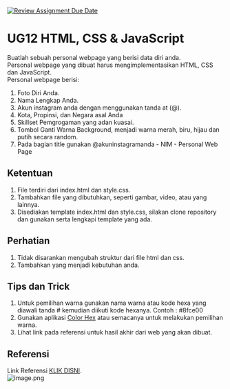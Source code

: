 [![Review Assignment Due Date](https://classroom.github.com/assets/deadline-readme-button-24ddc0f5d75046c5622901739e7c5dd533143b0c8e959d652212380cedb1ea36.svg)](https://classroom.github.com/a/kze4Dv38)
# UG12 HTML, CSS & JavaScript

Buatlah sebuah personal webpage yang berisi data diri anda. <br/>
Personal webpage yang dibuat harus mengimplementasikan HTML, CSS dan JavaScript. <br/>
Personal webpage berisi: <br/>
1. Foto Diri Anda.
2. Nama Lengkap Anda.
3. Akun instagram anda dengan menggunakan tanda at (@).
4. Kota, Propinsi, dan Negara asal Anda
5. Skillset Pemgrogaman yang adan kuasai.
6. Tombol Ganti Warna Background, menjadi warna merah, biru, hijau dan putih secara random.
7. Pada bagian title gunakan @akuninstagramanda - NIM - Personal Web Page 

## Ketentuan
1. File terdiri dari index.html dan style.css.
2. Tambahkan file yang dibutuhkan, seperti gambar, video, atau yang lainnya.
3. Disediakan template index.html dan style.css, silakan clone repository dan gunakan serta lengkapi template yang ada.

## Perhatian
1. Tidak disarankan mengubah struktur dari file html dan css.
2. Tambahkan yang menjadi kebutuhan anda. 

## Tips dan Trick
1. Untuk pemilihan warna gunakan nama warna atau kode hexa yang diawali tanda # kemudian diikuti kode hexanya.
   Contoh : #8fce00
2. Gunakan aplikasi [Color Hex](https://www.color-hex.com/) atau semacanya untuk melakukan pemilihan warna.
3. Lihat link pada referensi untuk hasil akhir dari web yang akan dibuat.
    
## Referensi
Link Referensi [KLIK DISNI](https://didanendya-tiukdw.github.io/trubinhtml.github.io/). <br/>
![image.png](https://github.com/UKDW-PrakTekom/Template-UG12-HTMLCSSJS-1/blob/main/PersonalWebPage.png)


